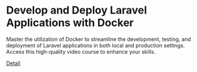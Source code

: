 # Develop and Deploy Laravel Applications with Docker

Master the utilization of Docker to streamline the development, testing, and deployment of Laravel applications in both local and production settings. Access this high-quality video course to enhance your skills. 

[Detail](https://eduitfree.com/courses/develop-and-deploy-laravel-applications-with-docker)